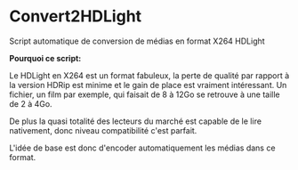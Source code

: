 # Convert2HDLight
Script automatique de conversion de médias en format X264 HDLight

**Pourquoi ce script:**

Le HDLight en X264 est un format fabuleux, la perte de qualité par rapport à la version HDRip est minime et le gain de place est vraiment intéressant. Un fichier, un film par exemple, qui faisait de 8 à 12Go se retrouve à une taille de 2 à 4Go.

De plus la quasi totalité des lecteurs du marché est capable de le lire nativement, donc niveau compatibilité c'est parfait.

L'idée de base est donc d'encoder automatiquement les médias dans ce format.
